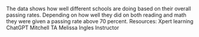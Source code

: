 The data shows how well different schools are doing based on their overall passing rates. 
Depending on how well they did on both reading and math they were given a passing rate above 70 percent.
Resources:
Xpert learning
ChatGPT
Mitchell TA
Melissa Ingles Instructor

